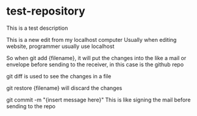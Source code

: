 # test-repository
This is a test description

This is a new edit from my localhost computer
Usually when editing website, programmer usually use localhost

So when git add {filename}, it will put the changes into the like a mail or envelope before sending to the receiver, in this case is the github repo

git diff is used to see the changes in a file

git restore {filename} will discard the changes

git commit -m "{insert message here}"
This is like signing the mail before sending to the repo